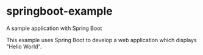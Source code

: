 # springboot-example
A sample application with Spring Boot

This example uses Spring Boot to develop a web application which displays "Hello World".
